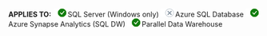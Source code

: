 <Token>**APPLIES TO:** ![Yes](media/yes-icon.png)SQL Server (Windows only) ![No](media/no-icon.png)Azure SQL Database ![Yes](media/yes-icon.png)Azure Synapse Analytics (SQL DW) ![Yes](media/yes-icon.png)Parallel Data Warehouse </Token>
